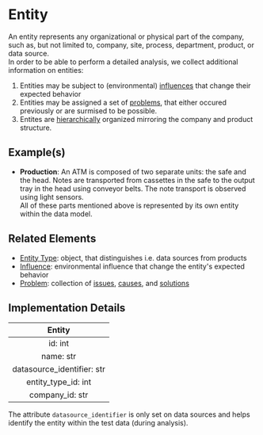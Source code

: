 # Entity
An entity represents any organizational or physical part of the company, such as, but not limited to, company, site, process, department, product, or data source.  
In order to be able to perform a detailed analysis, we collect additional information on entities:
1. Entities may be subject to (environmental) [influences](influence.md) that change their expected behavior
2. Entities may be assigned a set of [problems](problem.md), that either occured previously or are surmised to be possible.
3. Entites are [hierarchically](entityHierarchy.md) organized mirroring the company and product structure.

## Example(s)
* **Production**:
  An ATM is composed of two separate units: the safe and the head. Notes are transported from cassettes in the safe to the output tray in the head using conveyor belts. The note transport is observed using light sensors.  
  All of these parts mentioned above is represented by its own entity within the data model.

## Related Elements
* [Entity Type](entityType.md): object, that distinguishes i.e. data sources from products
* [Influence](influence.md): environmental influence that change the entity's expected behavior
* [Problem](problem.md): collection of [issues](issue.md), [causes](cause.md), and [solutions](solution.md)

## Implementation Details
|**Entity**|
|:----:|
|id: int|
|name: str|
|datasource_identifier: str|
|entity_type_id: int|
|company_id: str|

The attribute `datasource_identifier` is only set on data sources and helps identify the entity within the test data (during analysis).
